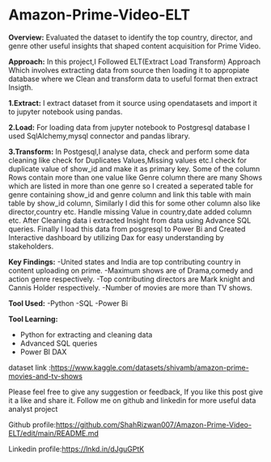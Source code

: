 # Amazon-Prime-Video-ELT
**Overview:**
Evaluated the dataset to identify the top country, director, and genre other useful insights that shaped content acquisition for Prime Video.

**Approach:**
In this project,I Followed ELT(Extract Load Transform) Approach Which involves extracting data from source then loading it to appropiate database where we 
Clean and transform data to useful format then extract Insigth.

**1.Extract:**
I extract dataset from it source using opendatasets and import it to jupyter notebook using pandas.

**2.Load:**
For loading data from jupyter notebook to Postgresql database I used SqlAlchemy,mysql connector and pandas library.

**3.Transform:**
In Postgesql,I analyse data, check and perform some data cleaning like check for Duplicates Values,Missing values etc.I check for duplicate value of show_id and make it as primary key.
Some of the column Rows contain more than one value like Genre column there are many Shows which are listed in more than one genre so I created a seperated table for genre containing show_id and genre column and link this table with main table by show_id column, Similarly I did this for some other column also like director,country etc.
Handle missing Value in country,date added column etc.
After Cleaning data i extracted Insight from data using Advance SQL queries.
Finally I load this data from posgresql to Power Bi and Created Interactive dashboard by utilizing Dax for easy understanding by stakeholders.

**Key Findings:**
-United states and India are top contributing country in content uploading on prime.
-Maximum shows are of Drama,comedy and action genre respectively.
-Top contributing directors are Mark knight and Cannis Holder respectively.
-Number of movies are more than TV shows.

**Tool Used:**
-Python
-SQL
-Power Bi

**Tool Learning:**
- Python for extracting and cleaning data
- Advanced SQL queries
- Power BI DAX

dataset link :https://www.kaggle.com/datasets/shivamb/amazon-prime-movies-and-tv-shows

Please feel free to give any suggestion or feedback, If you like this post give it a like and share it.
Follow me on github and linkedin for more useful data analyst project

Github profile:https://github.com/ShahRizwan007/Amazon-Prime-Video-ELT/edit/main/README.md

Linkedin profile:https://lnkd.in/dJguGPtK
